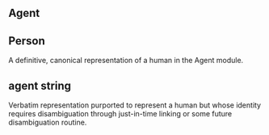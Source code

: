 ## Agent


## Person
A definitive, canonical representation of a human in the Agent module.

## agent string
Verbatim representation purported to represent a human but whose identity requires disambiguation through just-in-time linking or some future disambiguation routine.
